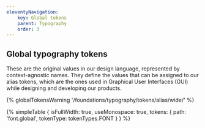 ```yaml
---
eleventyNavigation:
    key: Global tokens
    parent: Typography
    order: 3
---
```


## Global typography tokens
These are the original values in our design language, represented by context-agnostic names. They define the values that can be assigned to our alias tokens, which are the ones used in Graphical User Interfaces (GUI) while designing and developing our products.

{% globalTokensWarning '/foundations/typography/tokens/alias/wide/' %}

{% simpleTable {
    isFullWidth: true,
    useMonospace: true,
    tokens: {
        path: 'font.global',
        tokenType: tokenTypes.FONT
    }
} %}
